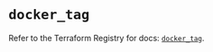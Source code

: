 # `docker_tag`

Refer to the Terraform Registry for docs: [`docker_tag`](https://registry.terraform.io/providers/kreuzwerker/docker/3.6.0/docs/resources/tag).
